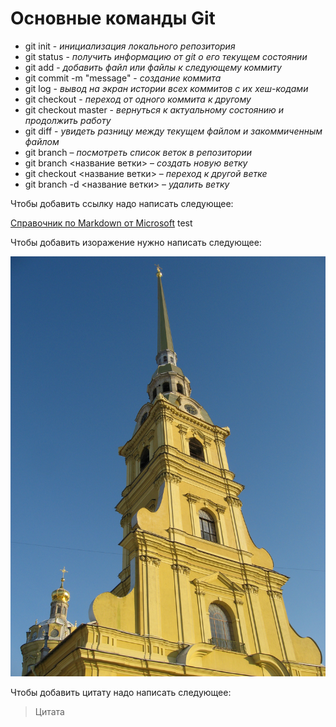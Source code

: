 # Основные команды Git

- git init - *инициализация локального репозитория*
 - git status - *получить информацию от git о его текущем состоянии*
 - git add - *добавить файл или файлы к следующему коммиту*
 - git commit -m "message" - *создание коммита*
 - git log - *вывод на экран истории всех коммитов с их хеш-кодами*
 - git checkout - *переход от одного коммита к другому*
 - git checkout master - *вернуться к актуальному состоянию и продолжить работу*
 - git diff - *увидеть разницу между текущем файлом и закоммиченным файлом*
 - git branch – *посмотреть список веток в репозитории*
 - git branch <название ветки> – *создать новую ветку*
 - git checkout <название ветки> – *переход к другой ветке*
 - git branch -d <название ветки> – *удалить ветку*

Чтобы добавить ссылку надо написать следующее:

 [Справочник по Markdown от Microsoft](https://docs.microsoft.com/ru-ru/contribute/markdown-reference
)
test

Чтобы добавить изоражение нужно написать следующее:
 
 ![Петропавловский собор](IMG_2888.jpg)

Чтобы добавить цитату надо написать следующее:

> Цитата
